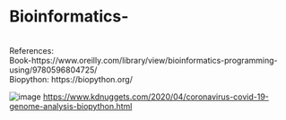 # Bioinformatics-
<br/>
References: <br/>
Book-https://www.oreilly.com/library/view/bioinformatics-programming-using/9780596804725/  <br/>
Biopython: https://biopython.org/
 <br/>
 
![image](https://user-images.githubusercontent.com/36698076/115938181-ffc25280-a456-11eb-8291-964fdddc065b.png)
https://www.kdnuggets.com/2020/04/coronavirus-covid-19-genome-analysis-biopython.html
